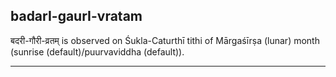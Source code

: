 ## badarI-gaurI-vratam
बदरी-गौरी-व्रतम् is observed on Śukla-Caturthī tithi of Mārgaśīrṣa (lunar) month (sunrise (default)/puurvaviddha (default)).



---
